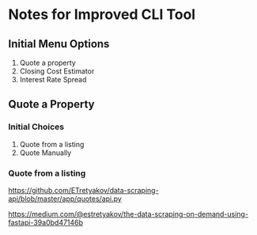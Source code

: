 # Notes for Improved CLI Tool

## Initial Menu Options
1. Quote a property
2. Closing Cost Estimator
3. Interest Rate Spread

## Quote a Property

### Initial Choices
1. Quote from a listing
2. Quote Manually

### Quote from a listing


https://github.com/ETretyakov/data-scraping-api/blob/master/app/quotes/api.py

https://medium.com/@estretyakov/the-data-scraping-on-demand-using-fastapi-39a0bd47146b

